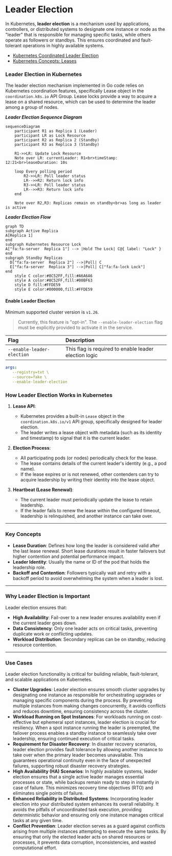 # Leader Election

In Kubernetes, **leader election** is a mechanism used by applications, controllers, or distributed systems to designate one instance or node as the "leader" that is responsible for managing specific tasks, while others operate as followers or standbys. This ensures coordinated and fault-tolerant operations in highly available systems.

- [Kubernetes Coordinated Leader Election](https://kubernetes.io/docs/concepts/cluster-administration/coordinated-leader-election/)
- [Kubernetes Concepts: Leases](https://kubernetes.io/docs/concepts/architecture/leases/)

### **Leader Election in Kubernetes**

The leader election mechanism implemented in Go code relies on Kubernetes coordination features, specifically Lease object in the `coordination.k8s.io` API Group. Lease locks provide a way to acquire a lease on a shared resource, which can be used to determine the leader among a group of nodes.

***Leader Election Sequence Diagram***

```mermaid
sequenceDiagram
    participant R1 as Replica 1 (Leader)
    participant LR as Lock Resource
    participant R2 as Replica 2 (Standby)
    participant R3 as Replica 3 (Standby)

    R1->>LR: Update Lock Resource
    Note over LR: currentLeader: R1<br>timeStamp: 12:21<br>leaseDuration: 10s

    loop Every polling period
        R2->>LR: Poll leader status
        LR-->>R2: Return lock info
        R3->>LR: Poll leader status
        LR-->>R3: Return lock info
    end

    Note over R2,R3: Replicas remain on standby<br>as long as leader is active
```

***Leader Election Flow***

```mermaid
graph TD
subgraph Active Replica
A[Replica 1]
end
subgraph Kubernetes Resource Lock
A["fa:fa-server  Replica 1"] --> |Hold The Lock| C@{ label: "Lock" }
end
subgraph Standby Replicas
  D["fa:fa-server  Replica 2"] -->|Poll| C
  E["fa:fa-server  Replica 3"] -->|Poll| C["fa:fa-lock Lock"]
end
	style C color:#8C52FF,fill:#A6A6A6
	style A color:#8C52FF,fill:#00BF63
	style D fill:#FFDE59
	style E color:#000000,fill:#FFDE59
```

#### Enable Leader Election

Minimum supported cluster version is `v1.26`.

> Currently, this feature is "opt-in". The `--enable-leader-election` flag must be explicitly provided to activate it in the service.

| **Flag**                   | **Description**                                       |
|:---------------------------|:------------------------------------------------------|
| `--enable-leader-election` | This flag is required to enable leader election logic |

```yml
args:
   --registry=txt \
   --source=fake \
   --enable-leader-election
```

### **How Leader Election Works in Kubernetes**

1. **Lease API**:
   - Kubernetes provides a built-in `Lease` object in the `coordination.k8s.io/v1` API group, specifically designed for leader election.
   - The leader writes a lease object with metadata (such as its identity and timestamp) to signal that it is the current leader.

2. **Election Process**:
   - All participating pods (or nodes) periodically check for the lease.
   - The lease contains details of the current leader's identity (e.g., a pod name).
   - If the lease expires or is not renewed, other contenders can try to acquire leadership by writing their identity into the lease object.

3. **Heartbeat (Lease Renewal)**:
   - The current leader must periodically update the lease to retain leadership.
   - If the leader fails to renew the lease within the configured timeout, leadership is relinquished, and another instance can take over.

---

### **Key Concepts**

- **Lease Duration**: Defines how long the leader is considered valid after the last lease renewal. Short lease durations result in faster failovers but higher contention and potential performance impact.
- **Leader Identity**: Usually the name or ID of the pod that holds the leadership role.
- **Backoff and Contention**: Followers typically wait and retry with a backoff period to avoid overwhelming the system when a leader is lost.

---

### **Why Leader Election is Important**

Leader election ensures that:
- **High Availability**: Fail-over to a new leader ensures availability even if the current leader goes down.
- **Data Consistency**: Only one leader acts on critical tasks, preventing duplicate work or conflicting updates.
- **Workload Distribution**: Secondary replicas can be on standby, reducing resource contention.

---

### **Use Cases**

Leader election functionality is critical for building reliable, fault-tolerant, and scalable applications on Kubernetes.

- **Cluster Upgrades**: Leader election ensures smooth cluster upgrades by designating one instance as responsible for orchestrating upgrades or managing specific components during the process. By preventing multiple instances from making changes concurrently, it avoids conflicts and reduces downtime, ensuring consistency across the cluster.
- **Workload Running on Spot Instances**: For workloads running on cost-effective but ephemeral spot instances, leader election is crucial for resiliency. When a spot instance running the leader is preempted, the failover process enables a standby instance to seamlessly take over leadership, ensuring continued execution of critical tasks.
- **Requirement for Disaster Recovery**: In disaster recovery scenarios, leader election provides fault tolerance by allowing another instance to take over when the primary leader becomes unavailable. This guarantees operational continuity even in the face of unexpected failures, supporting robust disaster recovery strategies.
- **High Availability (HA) Scenarios**: In highly available systems, leader election ensures that a single active leader manages essential processes or state, while backups remain ready to step in instantly in case of failure. This minimizes recovery time objectives (RTO) and eliminates single points of failure.
- **Enhanced Reliability in Distributed Systems**: Incorporating leader election into your distributed system enhances its overall reliability. It avoids the pitfalls of uncoordinated task execution, providing deterministic behavior and ensuring only one instance manages critical tasks at any given time.
- **Conflict Prevention**: Leader election serves as a guard against conflicts arising from multiple instances attempting to execute the same tasks. By ensuring that only the elected leader acts on shared resources or processes, it prevents data corruption, inconsistencies, and wasted computational effort.
